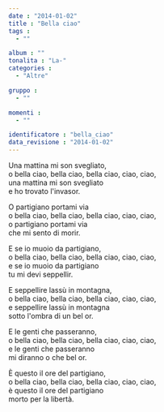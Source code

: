```yaml
---
date : "2014-01-02"
title : "Bella ciao"
tags : 
  - ""

album : ""
tonalita : "La-"
categories : 
  - "Altre"

gruppo : 
  - ""

momenti : 
  - ""

identificatore : "bella_ciao"
data_revisione : "2014-01-02"
---
```

  
  
 Una mattina mi son svegliato,  
o bella ciao, bella ciao, bella ciao, ciao, ciao,  
una mattina mi son svegliato  
e ho trovato l'invasor.  
  
  
  
O partigiano portami via  
o bella ciao, bella ciao, bella ciao, ciao, ciao,  
o partigiano portami via  
che mi sento di morir.  
  
  
E se io muoio da partigiano,  
o bella ciao, bella ciao, bella ciao, ciao, ciao,  
e se io muoio da partigiano  
tu mi devi seppellir.  
  
  
E seppellire lassù in montagna,  
o bella ciao, bella ciao, bella ciao, ciao, ciao,  
e seppellire lassù in montagna  
sotto l'ombra di un bel or.  
  
  
E le genti che passeranno,  
o bella ciao, bella ciao, bella ciao, ciao, ciao,  
e le genti che passeranno  
mi diranno o che bel or.  
  
  
È questo il ore del partigiano,  
o bella ciao, bella ciao, bella ciao, ciao, ciao,  
è questo il ore del partigiano  
morto per la libertà.  
  
  

